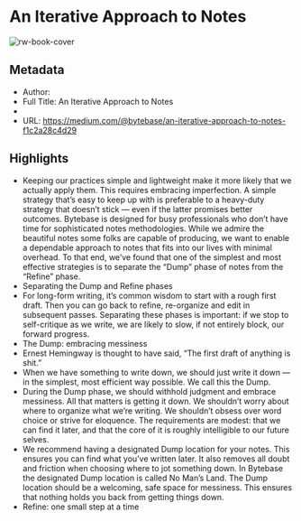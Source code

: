 # An Iterative Approach to Notes

![rw-book-cover](https://readwise-assets.s3.amazonaws.com/static/images/article2.74d541386bbf.png)

## Metadata
- Author: 
- Full Title: An Iterative Approach to Notes
- 
- URL: https://medium.com/@bytebase/an-iterative-approach-to-notes-f1c2a28c4d29

## Highlights
- Keeping our practices simple and lightweight make it more likely that we actually apply them. This requires embracing imperfection. A simple strategy that’s easy to keep up with is preferable to a heavy-duty strategy that doesn’t stick — even if the latter promises better outcomes.
  Bytebase is designed for busy professionals who don’t have time for sophisticated notes methodologies. While we admire the beautiful notes some folks are capable of producing, we want to enable a dependable approach to notes that fits into our lives with minimal overhead. To that end, we’ve found that one of the simplest and most effective strategies is to separate the “Dump” phase of notes from the “Refine” phase.
- Separating the Dump and Refine phases
- For long-form writing, it’s common wisdom to start with a rough first draft. Then you can go back to refine, re-organize and edit in subsequent passes. Separating these phases is important: if we stop to self-critique as we write, we are likely to slow, if not entirely block, our forward progress.
- The Dump: embracing messiness
- Ernest Hemingway is thought to have said, “The first draft of anything is shit.”
- When we have something to write down, we should just write it down — in the simplest, most efficient way possible. We call this the Dump.
- During the Dump phase, we should withhold judgment and embrace messiness. All that matters is getting it down. We shouldn’t worry about where to organize what we’re writing. We shouldn’t obsess over word choice or strive for eloquence. The requirements are modest: that we can find it later, and that the core of it is roughly intelligible to our future selves.
- We recommend having a designated Dump location for your notes. This ensures you can find what you’ve written later. It also removes all doubt and friction when choosing where to jot something down. In Bytebase the designated Dump location is called No Man’s Land. The Dump location should be a welcoming, safe space for messiness. This ensures that nothing holds you back from getting things down.
- Refine: one small step at a time
